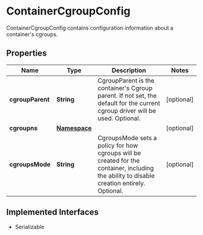 

# ContainerCgroupConfig

ContainerCgroupConfig contains configuration information about a container's cgroups.

## Properties

| Name | Type | Description | Notes |
|------------ | ------------- | ------------- | -------------|
|**cgroupParent** | **String** | CgroupParent is the container&#39;s Cgroup parent. If not set, the default for the current cgroup driver will be used. Optional. |  [optional] |
|**cgroupns** | [**Namespace**](Namespace.md) |  |  [optional] |
|**cgroupsMode** | **String** | CgroupsMode sets a policy for how cgroups will be created for the container, including the ability to disable creation entirely. Optional. |  [optional] |


## Implemented Interfaces

* Serializable


